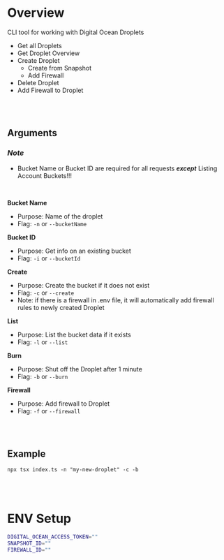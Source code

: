 # Overview

CLI tool for working with Digital Ocean Droplets

- Get all Droplets
- Get Droplet Overview
- Create Droplet
  - Create from Snapshot
  - Add Firewall
- Delete Droplet
- Add Firewall to Droplet

<br>
<br>

## Arguments

### _Note_

- Bucket Name or Bucket ID are required for all requests **_except_** Listing Account Buckets!!!

<br>

**Bucket Name**

- Purpose: Name of the droplet
- Flag: `-n` or `--bucketName`

**Bucket ID**

- Purpose: Get info on an existing bucket
- Flag: `-i` or `--bucketId`

**Create**

- Purpose: Create the bucket if it does not exist
- Flag: `-c` or `--create`
- Note: if there is a firewall in .env file, it will automatically add firewall rules to newly created Droplet

**List**

- Purpose: List the bucket data if it exists
- Flag: `-l` or `--list`

**Burn**

- Purpose: Shut off the Droplet after 1 minute
- Flag: `-b` or `--burn`

**Firewall**

- Purpose: Add firewall to Droplet
- Flag: `-f` or `--firewall`

<br>
<br>

## Example

`npx tsx index.ts -n "my-new-droplet" -c -b`

<br>
<br>

# ENV Setup

```bash
DIGITAL_OCEAN_ACCESS_TOKEN=""
SNAPSHOT_ID=""
FIREWALL_ID=""
```
